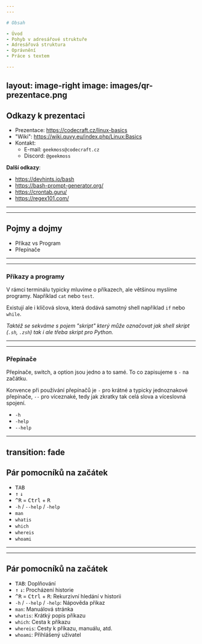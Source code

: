 ```yaml
---
---

# Obsah

- Úvod
- Pohyb v adresářové struktuře
- Adresářová struktura
- Oprávnění
- Práce s textem

---
```

layout: image-right
image: images/qr-prezentace.png
---

## Odkazy k prezentaci

- Prezentace: https://codecraft.cz/linux-basics
- "Wiki": https://wiki.quvy.eu/index.php/Linux:Basics
- Kontakt:
    - E-mail: `geekmoss@codecraft.cz`
    - Discord: `@geekmoss`

**Další odkazy**:

- https://devhints.io/bash
- https://bash-prompt-generator.org/
- https://crontab.guru/
- https://regex101.com/

---
---

## Pojmy a dojmy

- Příkaz vs Program
- Přepínače

---
---

### Příkazy a programy

V rámci terminálu typicky mluvíme o příkazech, ale většinou myslíme programy. Například `cat` nebo `test`.

Existují ale i klíčová slova, která dodává samotný shell například `if` nebo `while`.

*Taktéž se sekváme s pojem "skript" který může označovat jak shell skript (`.sh`, `.zsh`) tak i ale třeba
skript pro Python.*

---
---

### Přepínače

Přepínače, switch, a option jsou jedno a to samé. To co zapisujeme s `-` na začátku.

Konvence při používání přepínačů je `-` pro krátné a typicky jednoznakové přepínače, `--` pro víceznaké, tedy jak
zkratky tak celá slova a víceslovná spojení.

- `-h`
- `-help`
- `--help`

<!--
Krátký přínač -h může vracet kratší nápovědu, celoslovný pak delší. Ale není pravidlem.
-->

---
transition: fade
---

## Pár pomocníků na začátek

- <kbd>TAB</kbd>
- <kbd>↑</kbd> <kbd>↓</kbd>
- <kbd>^R</kbd> = <kbd>Ctrl</kbd> + <kbd>R</kbd>
- `-h` / `--help` / `-help`
- `man`
- `whatis`
- `which`
- `whereis`
- `whoami`

---
---

## Pár pomocníků na začátek

- <kbd>TAB</kbd>: Doplňování
- <kbd>↑</kbd> <kbd>↓</kbd>: Procházení historie
- <kbd>^R</kbd> = <kbd>Ctrl</kbd> + <kbd>R</kbd>: Rekurzivní hledání v historii
- `-h` / `--help` / `-help`: Nápověda příkaz
- `man`: Manuálová stránka
- `whatis`: Krátký popis příkazu
- `which`: Cesta k příkazu
- `whereis`: Cesty k příkazu, manuálu, atd.
- `whoami`: Přihlášený uživatel
